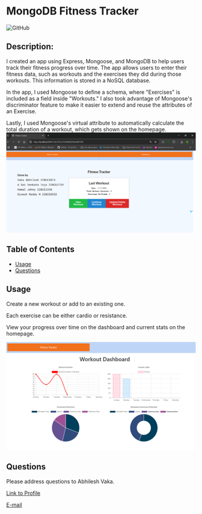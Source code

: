 # MongoDB Fitness Tracker

 ![GitHub](https://github.com/Abhilesh-Vaka/Fitness-Track-App)

  ## Description:
  I created an app using Express, Mongoose, and MongoDB to help users track their fitness progress over time. The app allows users to enter their fitness data, such as workouts and the exercises they did during those workouts. This information is stored in a NoSQL database.

In the app, I used Mongoose to define a schema, where "Exercises" is included as a field inside "Workouts." I also took advantage of Mongoose's discriminator feature to make it easier to extend and reuse the attributes of an Exercise.

Lastly, I used Mongoose's virtual attribute to automatically calculate the total duration of a workout, which gets shown on the homepage.
![Homepage](./assets/homepage-screenshot.png)
  ## Table of Contents
 * [Usage](#Usage)
 * [Questions](#Questions)

  ## Usage

  Create a new workout or add to an existing one.

  Each exercise can be either cardio or resistance.

  View your progress over time on the dashboard and current stats on the homepage.

![dashboard-screenshot](./assets/dashboard-screenshot.png)
  ## Questions

  Please address questions to Abhilesh Vaka.

  [Link to Profile](https://github.com/Abhilesh-Vaka)

  [E-mail](vakaabhilesh@gmail.com)


